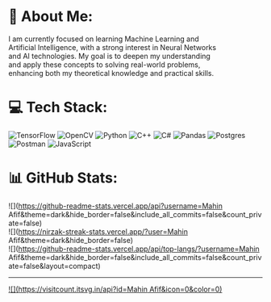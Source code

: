 # 💫 About Me:
I am currently focused on learning Machine Learning and <br>Artificial Intelligence, with a strong interest in Neural Networks <br>and AI technologies. My goal is to deepen my understanding <br>and apply these concepts to solving real-world problems, <br>enhancing both my theoretical knowledge and practical skills.


# 💻 Tech Stack:
![TensorFlow](https://img.shields.io/badge/TensorFlow-%23FF6F00.svg?style=for-the-badge&logo=TensorFlow&logoColor=white) ![OpenCV](https://img.shields.io/badge/opencv-%23white.svg?style=for-the-badge&logo=opencv&logoColor=white) ![Python](https://img.shields.io/badge/python-3670A0?style=for-the-badge&logo=python&logoColor=ffdd54) ![C++](https://img.shields.io/badge/c++-%2300599C.svg?style=for-the-badge&logo=c%2B%2B&logoColor=white) ![C#](https://img.shields.io/badge/c%23-%23239120.svg?style=for-the-badge&logo=csharp&logoColor=white) ![Pandas](https://img.shields.io/badge/pandas-%23150458.svg?style=for-the-badge&logo=pandas&logoColor=white) ![Postgres](https://img.shields.io/badge/postgres-%23316192.svg?style=for-the-badge&logo=postgresql&logoColor=white) ![Postman](https://img.shields.io/badge/Postman-FF6C37?style=for-the-badge&logo=postman&logoColor=white) ![JavaScript](https://img.shields.io/badge/javascript-%23323330.svg?style=for-the-badge&logo=javascript&logoColor=%23F7DF1E)
# 📊 GitHub Stats:
![](https://github-readme-stats.vercel.app/api?username=Mahin Afif&theme=dark&hide_border=false&include_all_commits=false&count_private=false)<br/>
![](https://nirzak-streak-stats.vercel.app/?user=Mahin Afif&theme=dark&hide_border=false)<br/>
![](https://github-readme-stats.vercel.app/api/top-langs/?username=Mahin Afif&theme=dark&hide_border=false&include_all_commits=false&count_private=false&layout=compact)

---
[![](https://visitcount.itsvg.in/api?id=Mahin Afif&icon=0&color=0)](https://visitcount.itsvg.in)

<!-- Proudly created with GPRM ( https://gprm.itsvg.in ) -->
